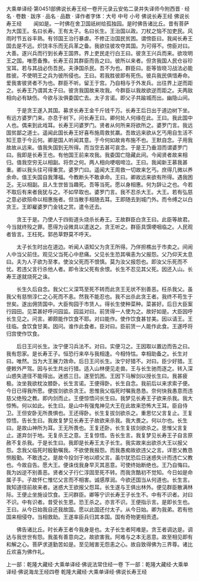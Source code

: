 大乘单译经·第0451部佛说长寿王经一卷开元录云安佑二录并失译师今附西晋
· 经名 · 卷数 · 跋序
· 品名 · 品数 · 译作者字体：大号 中号 小号
佛说长寿王经
佛说长寿王经
　　闻如是。一时佛在舍卫国祇树给孤独园。是时佛告诸比丘。昔有菩萨为大国王。名曰长寿。王有太子。名曰长生。王治国以政。刀杖之恼不加吏民。风雨时节五谷丰熟。有邻国王治行暴虐。不修正治国民贫困。谓傍臣曰。我闻长寿王国去是不远。炽饶丰乐而无兵革之备。我欲往彼攻夺其国。为可得不。傍臣对曰。大善。遂兴兵而行到长寿王国界。界上吏民走行白王曰。彼贪王兴兵而来。欲攻明王之国。唯愿备豫。长寿王召其群臣而告之曰。彼所以来者。但贪我国人民仓谷珍宝耳。若与其战必伤吾民。夫诤国杀民。吾不为也。群臣曰。臣等皆晓习战法必能胜彼。不使明王之兵为彼所侵也。王曰。若我胜彼即有死伤。彼兵我民俱惜寿命。爱我害彼贤者不为也。群臣不听。留王于宫。乃自相与于外发兵。出往界上逆而距之。长寿王乃谓其太子曰。彼贪我国故来攻我。今群臣以我故欲逆而距之。夫两敌相向必有缺伤。今欲与汝俱委国亡去。太子言诺。即父子共踰城而出。幽隐山间。

　　于是贪王遂入其国。募求长寿王金千斤钱千万。长寿王后日出于道边树下坐。有远方婆罗门来。亦息于树下。问长寿王曰。卿何处人何缘在此。王曰。我此国中人也。偶来到此戏耳。长寿王问婆罗门。贤者从何所来将欲所之。婆罗门言。我远国贫鄙之道士。遥闻此国长寿王好喜布施周救贫羸。吾故远来欲从乞丐用自生活不知王意于今云何。卿是国人听闻其意。于今何如故肯布施不也。王默自念。子用我故故从远来。值我失国到无所得。而当空去甚可哀念。于是王乃垂泪而谓婆罗门曰。我即是长寿王也。有他国王前来攻我。我委国亡隐藏此间。今闻贤者故来相归。值我空穷无以相副。将奈之何。两人相向哽咽啼泣。王曰。我闻新王慕我甚重。卿以我头往可得重赏。婆罗门曰。遥闻大王周救一切故来乞丐。庶得几微以养余命。值王失国自我薄福。今教断头不敢承命。王曰。卿故远来欲有所得。遇我困乏。无以相副。且人生世皆当趣死。吾等当死。愿以身相惠。何为辞让之也。今若不取后有来者我犹与之。不如早取也。婆罗门言。我不忍杀大王。大王。若有弘慈之意必欲殒命以相惠施者。但当散手相随去耳。王即随去到城门外。而令缚之以白贪王。王即雇婆罗门金钱之赏。遣令还去。

　　贪王于是。乃使人于四街道头烧杀长寿王。王故群臣白贪王曰。此臣等故君。今当就终殁之罪。愿得为设微具以遣送之。贪王听之。群臣具馔哽咽临之。人民观者皆言。王枉死。郭邑草野莫不呼天。

　　太子长生时出在道边。听闻人语知父为贪王所得。乃佯担樵出于市卖之。间闹人中当父前住。观见父当死心中悲痛。父见长生恐其嗔恚为父报怨。父乃仰天太息曰。夫为人子欲为至孝。使汝父死而不恨慎。莫为汝父报怨也。即汝父乐死而不忧。若违父言行杀他人者。即令汝父死有余恨。长生不忍见其父死。因还入山。长寿王遂就烧死之诛。

　　长生久后自念。我父仁义深笃至死不转而此贪王无状不别善恶。枉杀我父。虽我父有慈恻淳仁之心死而不恚。然我不能忍也。我不出杀此贪王者。我终不苟生于世矣。遂出佣赁国中。大臣徇园于市赁人。得长生使种菜种。菜甚好。后日大臣案行园田。见菜甚好呼问园监。园监对曰。前赁得一人使为之。故好如是。大臣因呼长生见之。问言。卿颇能作饮食不耶。对曰能作。使作饮食甚甘美。因以请王。王往临。食饮食甘美。因问。谁作此食者。臣对曰。臣前赁一人能作此食。王遂呼将归宫使作饮食。

　　后日王问长生。汝宁便习兵法不。对曰。实便习之。王因取以置边而告之曰。我有怨家。是长寿王子。恒恐行来卒与我相逢。今相恃怙。幸相助备之。长生对曰。唯然。当为大王展力效命。后日王问长生。汝宁好猎不。对曰。臣少好猎。王便敕外严驾。因与长生共出行猎。适入山林便见走兽。王与长生驰而逐之。转入深山惑失道径不能得出。迷惑三日。遂至饥困。王因下马解剑以授长生曰。我甚疲极。汝坐我欲枕汝膝卧。长生言诺。王便得卧。长生自念。我前后以来求索子便。今日已得我所愿。便拔剑欲杀贪王。思惟我父临死时嘱我恳恳。奈何快我愚意而违慈父绝殁之教。即内剑而止。王便惊悟问长生曰。我梦见长寿王子欲来杀我。我大惊怖。何以如此。长生曰。是山中有强鬼神见大王在此故来恐怖大王耳。臣自侍卫。王但安卧无所畏惧也。王还得卧。长生复拔剑欲杀之。重思忆父言复止。王复惊悟。告长生曰。我故复梦见长寿王子故欲来杀我。我大畏之。何以尔也。长生曰。是故山神所为耳。王无所畏也。王复还卧。长生复拔剑欲杀之。思惟父言复止。遂弃剑于地。无复杀王之意。王复惊悟。告长生言。我复梦见长寿王子自言原赦不复杀我。于是长生曰。我即是长寿王太子长生。我实故来出欲杀大王以报父怨。念我父临死时殷勤嘱我。不欲使我报怨。而我愚痴故欲违父之言。详思父教恳恻殷勤。不敢违之。是故今投剑于地以顺父言。虽尔犹恐后日迷惑失计而违亡父教也。今故自告。愿大王。便诛伐我身早灭其恶意。可使终始断绝也。王乃自悔曰。我为凶逆不别善恶。贤者父子行仁淳固至死不转。而我贪酷初不觉知。今日如是命属子手。子故怀仁惟忆父言而不相害。诚感厚润。今欲还国当从何道也。长生言。我知道径前故来者。迷惑大王欲报父怨耳。长生遂与王俱出林外。便见群臣散满林际。王便止坐施设饮食。王问群臣。卿等宁识长寿王子长生不。中有不识者。对曰不识。中有识者。昔受长生恩。恐王杀之。亦言不识。王便指示言。是即长生也。王曰。从今日始我自还我故国。愿以此国还付太子。从今日始。卿为我弟。若有他国来相侵夺。当相救助。王遂率臣兵归其本国。国有奇物更相贡遗。

　　佛告诸比丘。时长寿王者今我身是也。太子长生者阿难是。贪王者调达是。调达与我世世有怨。我虽有善意向之。故欲害我。阿难与之本无恶意。故至相见即有和解之心。菩萨求道勤苦如是。至见贼害无怨恚之心。故自致得佛为三界尊。诸比丘欢喜为佛作礼。

上一部：乾隆大藏经·大乘单译经·佛说法常住经一卷
下一部：乾隆大藏经·大乘单译经·佛说海龙王经四卷
乾隆大藏经·大乘单译经·佛说长寿王经
